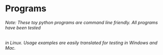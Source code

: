 # Programs
###### Note: These toy python programs are command line friendly. All programs have been tested
###### in Linux. Usage examples are easily translated for testing in Windows and Mac.